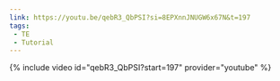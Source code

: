 ```yaml
---
link: https://youtu.be/qebR3_QbPSI?si=8EPXnnJNUGW6x67N&t=197
tags:
 - TE
 - Tutorial
---
```

{% include video id="qebR3_QbPSI?start=197" provider="youtube" %}
